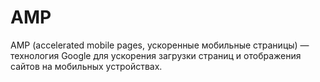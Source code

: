 # AMP

AMP (accelerated mobile pages, ускоренные мобильные страницы) — технология Google для ускорения загрузки страниц и отображения сайтов на мобильных устройствах.